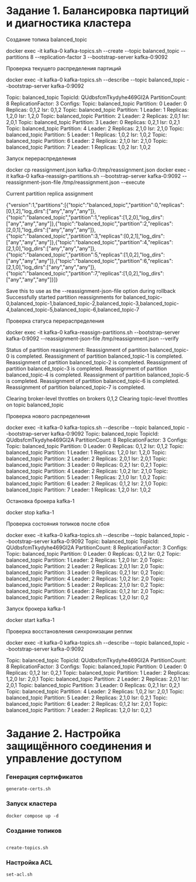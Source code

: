 # Задание 1. Балансировка партиций и диагностика кластера

Создание топика balanced_topic

docker exec -it kafka-0 kafka-topics.sh --create --topic balanced_topic --partitions 8 --replication-factor 3 --bootstrap-server kafka-0:9092

Проверка текущего распределения партиций

docker exec -it kafka-0 kafka-topics.sh --describe --topic balanced_topic --bootstrap-server kafka-0:9092

Topic: balanced_topic   TopicId: QUdbsfcmTkydyhe469GI2A PartitionCount: 8       ReplicationFactor: 3    Configs: 
        Topic: balanced_topic   Partition: 0    Leader: 0       Replicas: 0,1,2 Isr: 0,1,2
        Topic: balanced_topic   Partition: 1    Leader: 1       Replicas: 1,2,0 Isr: 1,2,0
        Topic: balanced_topic   Partition: 2    Leader: 2       Replicas: 2,0,1 Isr: 2,0,1
        Topic: balanced_topic   Partition: 3    Leader: 0       Replicas: 0,2,1 Isr: 0,2,1
        Topic: balanced_topic   Partition: 4    Leader: 2       Replicas: 2,1,0 Isr: 2,1,0
        Topic: balanced_topic   Partition: 5    Leader: 1       Replicas: 1,0,2 Isr: 1,0,2
        Topic: balanced_topic   Partition: 6    Leader: 2       Replicas: 2,1,0 Isr: 2,1,0
        Topic: balanced_topic   Partition: 7    Leader: 1       Replicas: 1,0,2 Isr: 1,0,2

Запуск перераспределения

docker cp reassignment.json kafka-0:/tmp/reassignment.json
docker exec -it kafka-0 kafka-reassign-partitions.sh --bootstrap-server kafka-0:9092 --reassignment-json-file /tmp/reassignment.json --execute

Current partition replica assignment

{"version":1,"partitions":[{"topic":"balanced_topic","partition":0,"replicas":[0,1,2],"log_dirs":["any","any","any"]},{"topic":"balanced_topic","partition":1,"replicas":[1,2,0],"log_dirs":["any","any","any"]},{"topic":"balanced_topic","partition":2,"replicas":[2,0,1],"log_dirs":["any","any","any"]},{"topic":"balanced_topic","partition":3,"replicas":[0,2,1],"log_dirs":["any","any","any"]},{"topic":"balanced_topic","partition":4,"replicas":[2,1,0],"log_dirs":["any","any","any"]},{"topic":"balanced_topic","partition":5,"replicas":[1,0,2],"log_dirs":["any","any","any"]},{"topic":"balanced_topic","partition":6,"replicas":[2,1,0],"log_dirs":["any","any","any"]},{"topic":"balanced_topic","partition":7,"replicas":[1,0,2],"log_dirs":["any","any","any"]}]}

Save this to use as the --reassignment-json-file option during rollback
Successfully started partition reassignments for balanced_topic-0,balanced_topic-1,balanced_topic-2,balanced_topic-3,balanced_topic-4,balanced_topic-5,balanced_topic-6,balanced_topic-7

Проверка статуса перераспределения

docker exec -it kafka-0 kafka-reassign-partitions.sh --bootstrap-server kafka-0:9092 --reassignment-json-file /tmp/reassignment.json --verify

Status of partition reassignment:
Reassignment of partition balanced_topic-0 is completed.
Reassignment of partition balanced_topic-1 is completed.
Reassignment of partition balanced_topic-2 is completed.
Reassignment of partition balanced_topic-3 is completed.
Reassignment of partition balanced_topic-4 is completed.
Reassignment of partition balanced_topic-5 is completed.
Reassignment of partition balanced_topic-6 is completed.
Reassignment of partition balanced_topic-7 is completed.

Clearing broker-level throttles on brokers 0,1,2
Clearing topic-level throttles on topic balanced_topic

Проверка нового распределения

docker exec -it kafka-0 kafka-topics.sh --describe --topic balanced_topic --bootstrap-server kafka-0:9092
Topic: balanced_topic   TopicId: QUdbsfcmTkydyhe469GI2A PartitionCount: 8       ReplicationFactor: 3    Configs: 
        Topic: balanced_topic   Partition: 0    Leader: 0       Replicas: 0,1,2 Isr: 0,1,2
        Topic: balanced_topic   Partition: 1    Leader: 1       Replicas: 1,2,0 Isr: 1,2,0
        Topic: balanced_topic   Partition: 2    Leader: 2       Replicas: 2,0,1 Isr: 2,0,1
        Topic: balanced_topic   Partition: 3    Leader: 0       Replicas: 0,2,1 Isr: 0,2,1
        Topic: balanced_topic   Partition: 4    Leader: 2       Replicas: 1,0,2 Isr: 2,1,0
        Topic: balanced_topic   Partition: 5    Leader: 1       Replicas: 2,1,0 Isr: 1,0,2
        Topic: balanced_topic   Partition: 6    Leader: 2       Replicas: 0,1,2 Isr: 2,1,0
        Topic: balanced_topic   Partition: 7    Leader: 1       Replicas: 1,2,0 Isr: 1,0,2


Остановка брокера kafka-1

docker stop kafka-1

Проверка состояния топиков после сбоя

docker exec -it kafka-0 kafka-topics.sh --describe --topic balanced_topic --bootstrap-server kafka-0:9092
Topic: balanced_topic   TopicId: QUdbsfcmTkydyhe469GI2A PartitionCount: 8       ReplicationFactor: 3    Configs: 
        Topic: balanced_topic   Partition: 0    Leader: 0       Replicas: 0,1,2 Isr: 0,2
        Topic: balanced_topic   Partition: 1    Leader: 2       Replicas: 1,2,0 Isr: 2,0
        Topic: balanced_topic   Partition: 2    Leader: 2       Replicas: 2,0,1 Isr: 2,0
        Topic: balanced_topic   Partition: 3    Leader: 0       Replicas: 0,2,1 Isr: 0,2
        Topic: balanced_topic   Partition: 4    Leader: 2       Replicas: 1,0,2 Isr: 2,0
        Topic: balanced_topic   Partition: 5    Leader: 2       Replicas: 2,1,0 Isr: 0,2
        Topic: balanced_topic   Partition: 6    Leader: 2       Replicas: 0,1,2 Isr: 2,0
        Topic: balanced_topic   Partition: 7    Leader: 2       Replicas: 1,2,0 Isr: 0,2


Запуск брокера kafka-1

docker start kafka-1

Проверка восстановления синхронизации реплик

docker exec -it kafka-0 kafka-topics.sh --describe --topic balanced_topic --bootstrap-server kafka-0:9092

Topic: balanced_topic   TopicId: QUdbsfcmTkydyhe469GI2A PartitionCount: 8       ReplicationFactor: 3    Configs: 
        Topic: balanced_topic   Partition: 0    Leader: 0       Replicas: 0,1,2 Isr: 0,2,1
        Topic: balanced_topic   Partition: 1    Leader: 2       Replicas: 1,2,0 Isr: 2,0,1
        Topic: balanced_topic   Partition: 2    Leader: 2       Replicas: 2,0,1 Isr: 2,0,1
        Topic: balanced_topic   Partition: 3    Leader: 0       Replicas: 0,2,1 Isr: 0,2,1
        Topic: balanced_topic   Partition: 4    Leader: 2       Replicas: 1,0,2 Isr: 2,0,1
        Topic: balanced_topic   Partition: 5    Leader: 2       Replicas: 2,1,0 Isr: 0,2,1
        Topic: balanced_topic   Partition: 6    Leader: 2       Replicas: 0,1,2 Isr: 2,0,1
        Topic: balanced_topic   Partition: 7    Leader: 2       Replicas: 1,2,0 Isr: 0,2,1

# Задание 2. Настройка защищённого соединения и управление доступом

### Генерация cертификатов
```
generate-certs.sh
```

### Запуск кластера
```
docker compose up -d
```

### Создание топиков
```

create-topics.sh
```

### Настройка ACL
```
set-acl.sh
```